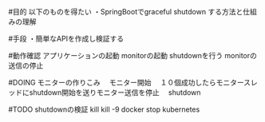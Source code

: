 #目的
以下のものを得たい
・SpringBootでgraceful shutdown	する方法と仕組みの理解

#手段
・簡単なAPIを作成し検証する

#動作確認
アプリケーションの起動
monitorの起動
shutdownを行う
monitorの送信の停止

#DOING
モニターの作りこみ
　モニター開始
　１０個成功したらモニタースレッドにshutdown開始を送りモニター送信を停止
　shutdown
  
  
  
#TODO
shutdownの検証
  kill
  kill -9
  docker stop
  kubernetes